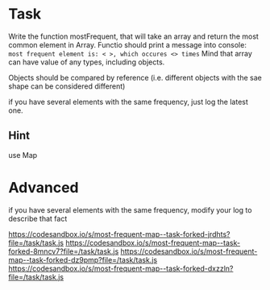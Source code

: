 # Task

Write the function mostFrequent, that will take an array and return the most common element in Array.
Functio should print a message into console: `most frequent element is: < >, which occures <> times`
Mind that array can have value of any types, including objects.

Objects should be compared by reference (i.e. different objects with the sae shape can be considered different)

if you have several elements with the same frequency, just log the latest one.

## Hint

use Map

# Advanced

if you have several elements with the same frequency, modify your log to describe that fact

https://codesandbox.io/s/most-frequent-map--task-forked-jrdhts?file=/task/task.js
https://codesandbox.io/s/most-frequent-map--task-forked-8mncv7?file=/task/task.js
https://codesandbox.io/s/most-frequent-map--task-forked-dz9pmp?file=/task/task.js
https://codesandbox.io/s/most-frequent-map--task-forked-dxzzln?file=/task/task.js

